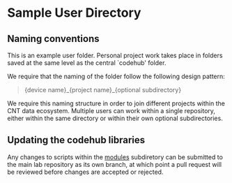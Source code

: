 # Sample User Directory

## Naming conventions

This is an example user folder. Personal project work takes place in folders saved at the same level as the central `codehub' folder.

We require that the naming of the folder follow the following design pattern:

> {device name}\_{project name}\_{optional subdirectory}


We require this naming structure in order to join different projects within the CNT data ecosystem. Multiple users can work within a single repository, either within the same directory or within their own optional subdirectories.

## Updating the codehub libraries

Any changes to scripts within the [modules](../codehub/modules) subdiretory can be submitted to the main lab repository as its own branch, at which point a pull request will be reviewed before changes are accepted or rejected.
